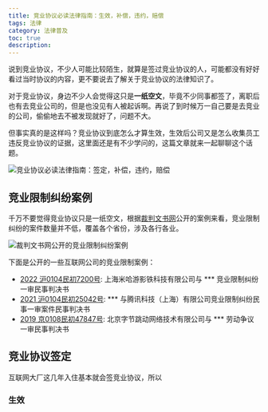 ```yaml
---
title: 竞业协议必读法律指南：生效，补偿，违约，赔偿
tags: 法律
category: 法律普及
toc: true
description: 
---
```


说到竞业协议，不少人可能比较陌生，就算是签过竞业协议的人，可能都没有好好看过当时协议的内容，更不要说去了解关于竞业协议的法律知识了。

对于竞业协议，身边不少人会觉得这只是**一纸空文**，毕竟不少同事都签了，离职后也有去竞业公司的，但是也没见有人被起诉啊。再说了到时候万一自己要是去竞业的公司，偷偷地去不被发现就好了，问题不大。

但事实真的是这样吗？竞业协议到底怎么才算生效，生效后公司又是怎么收集员工违反竞业协议的证据，这里面还是有不少学问的，这篇文章就来一起聊聊这个话题。

![竞业协议必读法律指南：签定，补偿，违约，赔偿](https://slefboot-1251736664.file.myqcloud.com/20231013_lawer_compete_agreements_index.webp)

<!-- more -->

## 竞业限制纠纷案例

千万不要觉得竞业协议只是一纸空文，根据[裁判文书网](https://wenshu.court.gov.cn/)公开的案例来看，竞业限制纠纷的案件数量并不低，覆盖各个省份，涉及各行各业。

![裁判文书网公开的竞业限制纠纷案例](https://slefboot-1251736664.file.myqcloud.com/20231013_lawer_compete_agreements_case.png)

下面是公开的一些互联网公司的竞业限制案例：

- [2022 沪0104民初7200号](https://wenshu.court.gov.cn/website/wenshu/181107ANFZ0BXSK4/index.html?docId=CXSP9+ncADiKzQkp4xQcZ3hmaBhounguIMjYUrFxkoVN86oDhwbiZpO3qNaLMqsJbWJNVKDYybKWtfFt/1POAb4fgf4T3yP7ZA0luRUlgs78X18vvyFEWEsWNLWFEbFs): 上海米哈游影铁科技有限公司与 *** 竞业限制纠纷一审民事判决书
- [2021 沪0104民初25042号](https://wenshu.court.gov.cn/website/wenshu/181107ANFZ0BXSK4/index.html?docId=uTSeDHv6CJHqMWJjCyRlLBNEmtEBhsOL5TA8QMqNfvJqASnN0xCbRpO3qNaLMqsJbWJNVKDYybKWtfFt/1POAb4fgf4T3yP7ZA0luRUlgs5dihEEu4o7XzvDpVEL+NQD): *** 与腾讯科技（上海）有限公司竞业限制纠纷民事一审案件民事判决书
- [2019 京0108民初47847号](https://wenshu.court.gov.cn/website/wenshu/181107ANFZ0BXSK4/index.html?docId=708DqiUCGXO/FYDhcSaoRekilPJrQfXkxE7JL18j7NavN/F9ZhUoj5O3qNaLMqsJbWJNVKDYybKWtfFt/1POAb4fgf4T3yP7ZA0luRUlgs6h3cbmcy7qsm8mXwA4jFHH): 北京字节跳动网络技术有限公司与 *** 劳动争议一审民事判决书

## 竞业协议签定
互联网大厂这几年入住基本就会签竞业协议，所以

### 生效
